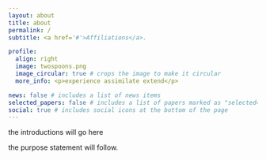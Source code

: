 ```yaml
---
layout: about
title: about
permalink: /
subtitle: <a href='#'>Affiliations</a>.

profile:
  align: right
  image: twospoons.png
  image_circular: true # crops the image to make it circular
  more_info: <p>experience assimilate extend</p>

news: false # includes a list of news items
selected_papers: false # includes a list of papers marked as "selected={true}"
social: true # includes social icons at the bottom of the page
---
```


the introductions will go here

the purpose statement will follow.

